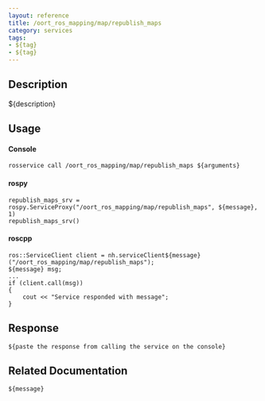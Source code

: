 ```yaml
---
layout: reference
title: /oort_ros_mapping/map/republish_maps
category: services
tags: 
- ${tag} 
- ${tag}
---
```


## Description
${description}

## Usage
#### Console
```
rosservice call /oort_ros_mapping/map/republish_maps ${arguments}
```

#### rospy
```
republish_maps_srv = rospy.ServiceProxy("/oort_ros_mapping/map/republish_maps", ${message}, 1)
republish_maps_srv()
```

#### roscpp
```
ros::ServiceClient client = nh.serviceClient${message}("/oort_ros_mapping/map/republish_maps");
${message} msg;
...
if (client.call(msg))
{
    cout << "Service responded with message";
}
```

## Response
```
${paste the response from calling the service on the console}
```

## Related Documentation
``${message}``